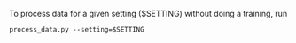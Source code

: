 To process data for a given setting ($SETTING) without doing a training, run
```
process_data.py --setting=$SETTING
```

